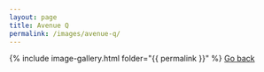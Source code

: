 ```yaml
---
layout: page
title: Avenue Q
permalink: /images/avenue-q/
---
```


{% include image-gallery.html folder="{{ permalink }}" %}
[Go back](/images/)
